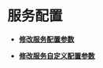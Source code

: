 # 服务配置<a name="admin_guide_000034"></a>

-   **[修改服务配置参数](修改服务配置参数.md)**  

-   **[修改服务自定义配置参数](修改服务自定义配置参数.md)**  


